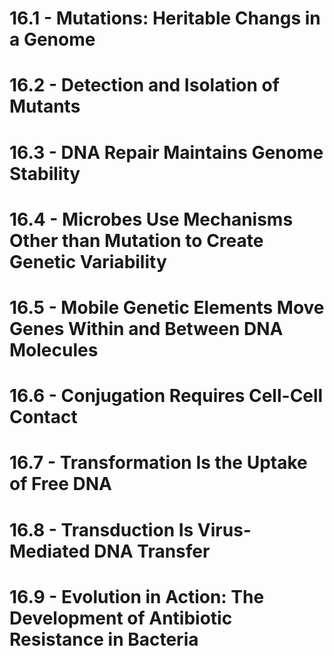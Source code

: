 # 16.1 - Mutations: Heritable Changs in a Genome
# 16.2 - Detection and Isolation of Mutants
# 16.3 - DNA Repair Maintains Genome Stability
# 16.4 - Microbes Use Mechanisms Other than Mutation to Create Genetic Variability
# 16.5 - Mobile Genetic Elements Move Genes Within and Between DNA Molecules
# 16.6 - Conjugation Requires Cell-Cell Contact
# 16.7 - Transformation Is the Uptake of Free DNA
# 16.8 - Transduction Is Virus-Mediated DNA Transfer
# 16.9 - Evolution in Action: The Development of Antibiotic Resistance in Bacteria
